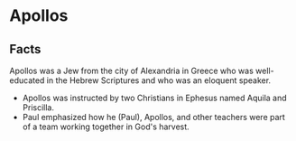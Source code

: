 # Apollos

## Facts

Apollos was a Jew from the city of Alexandria in Greece who was well-educated in the Hebrew Scriptures and who was an eloquent speaker. 

* Apollos was instructed by two Christians in Ephesus named Aquila and Priscilla.
* Paul emphasized how he (Paul), Apollos, and other teachers were part of a team working together in God's harvest.